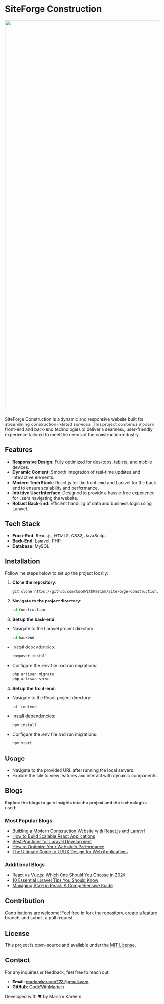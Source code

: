 # SiteForge Construction  
<div align="center">
<img src="SiteForge-Construction/backend
/construction.png" align="center" width="1280"/>
</div>
<br>
SiteForge Construction is a dynamic and responsive website built for streamlining construction-related services. This project combines modern front-end and back-end technologies to deliver a seamless, user-friendly experience tailored to meet the needs of the construction industry.  


## Features  
- **Responsive Design**: Fully optimized for desktops, tablets, and mobile devices.  
- **Dynamic Content**: Smooth integration of real-time updates and interactive elements.  
- **Modern Tech Stack**: React.js for the front-end and Laravel for the back-end to ensure scalability and performance.  
- **Intuitive User Interface**: Designed to provide a hassle-free experience for users navigating the website.  
- **Robust Back-End**: Efficient handling of data and business logic using Laravel.  

## Tech Stack  
- **Front-End**: React.js, HTML5, CSS3, JavaScript  
- **Back-End**: Laravel, PHP  
- **Database**: MySQL  

## Installation  

Follow the steps below to set up the project locally:  

1. **Clone the repository**:  
   ```bash  
   git clone https://github.com/CodeWithMariam/SiteForge-Construction.git  

2. **Navigate to the project directory**:  
   ```bash 
   cd Construction  
3. **Set up the back-end**: 
- Navigate to the Laravel project directory:  
   ```bash 
   cd backend  
- Install dependencies:  
   ```bash 
   composer install  
- Configure the .env file and run migrations:  
   ```bash 
   php artisan migrate  
   php artisan serve  

4. **Set up the front-end**: 
- Navigate to the React project directory:  
   ```bash 
   cd frontend    
- Install dependencies:  
   ```bash 
   npm install    
- Configure the .env file and run migrations:  
   ```bash 
   npm start  
## Usage  
- Navigate to the provided URL after running the local servers.  
- Explore the site to view features and interact with dynamic components.  

## Blogs  
Explore the blogs to gain insights into the project and the technologies used:  

### Most Popular Blogs  
- [Building a Modern Construction Website with React.js and Laravel](https://www.telerik.com/blogs/7-tips-for-building-scalable-react-applications)  
- [How to Build Scalable React Applications](https://www.smashingmagazine.com/2020/06/react-laravel-development-architecture/)  
- [Best Practices for Laravel Development](https://dev.to/laravel/best-practices-for-laravel-development-5jkk)  
- [How to Optimize Your Website's Performance](https://www.sitepoint.com/how-to-optimize-your-websites-performance/)  
- [The Ultimate Guide to UI/UX Design for Web Applications](https://uxdesign.cc/the-ultimate-guide-to-ui-ux-design-for-web-applications-2020-56cfbc49f8fb)  

### Additional Blogs  
- [React vs Vue.js: Which One Should You Choose in 2024](https://medium.com/js-dojo/react-vs-vue-which-one-should-you-choose-in-2024-cf72be54754f)  
- [10 Essential Laravel Tips You Should Know](https://codewall.co.uk/10-essential-laravel-tips-you-should-know/)  
- [Managing State in React: A Comprehensive Guide](https://www.digitalocean.com/community/tutorials/react-managing-state-in-react-a-comprehensive-guide)  

## Contribution  
Contributions are welcome! Feel free to fork the repository, create a feature branch, and submit a pull request.  

## License  
This project is open-source and available under the [MIT License](LICENSE).  

## Contact  
For any inquiries or feedback, feel free to reach out:  
- **Email**: mariamkareem772@gmail.com  
- **GitHub**: [CodeWithMariam](https://github.com/CodeWithMariam)  

Developed with ❤️ by Mariam Kareem
